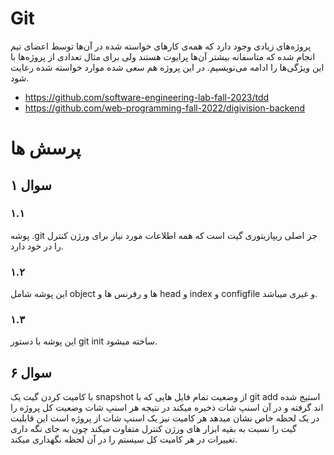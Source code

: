 # Git
پروژه‌های زیادی وجود دارد که همه‌ی کارهای خواسته شده در آن‌ها توسط اعضای تیم انجام شده که متاسفانه بیشتر آن‌ها پرایوت هستند ولی برای مثال تعدادی از پروژه‌ها با این ویژگی‌ها را ادامه می‌نویسیم. در این پروژه هم سعی شده موارد خواسته شده رعایت شود.

- https://github.com/software-engineering-lab-fall-2023/tdd
- https://github.com/web-programming-fall-2022/digivision-backend


# پرسش ها
## سوال ۱
### ۱.۱
پوشه .git  جز اصلی ریپازیتوری گیت است که همه  اطلاعات مورد نیاز برای ورژن کنترل را در  خود دارد.

### ۱.۲
 این پوشه شامل object ها و رفرنس ها و head و index و configfile و غیری میباشد.
 
### ۱.۳
این پوشه با دستور git init ساخته میشود.


## سوال ۶

با کامیت کردن گیت یک snapshot از وضعیت تمام فایل هایی که با git add استیج شده اند گرفته و در آن اسنپ شات ذخیره میکند
در نتیجه هر اسنپ شات وضعیت کل پروژه را در یک لحظه خاص نشان میدهد
هر کامیت نیز یک اسنپ شات از پروژه است
این قابلیت گیت را نسبت به بقیه ابزار های ورژن کنترل متفاوت میکند چون به جای نگه داری تغییرات در هر کامیت کل سیستم را در آن لحظه نگهداری میکند.